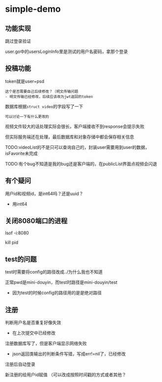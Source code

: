 # simple-demo

## 功能实现

跳过登录验证

user.go中的usersLoginInfo里是测试的用户名密码，拿那个登录

## 投稿功能

token就是user+psd
    
    这个是否需要自己后续修改？（明文传输问题
    - 明文传输已经修改，后续应该改为jwt返回的token

数据库根据```struct video```的字段写了一下
    
    可以讨论一下有什么更改的

视频文件较大的话处理实际会很长，客户端接收不到response会提示失败

但实际服务端还在处理，最后数据库和对象存储中都会保存相关信息

TODO:videoList的不是只可以查询自己的，封装user需要用到user的数据，isFavorite未完成

TODO:有个bug不知道是我的bug还是客户端的，在publicList界面点视频会闪退

## 有个疑问

用户id和视频id，是int64吗？还是uuid？ 

- 用int64


## 关闭8080端口的进程

lsof -i:8080

kill pid

## test的问题

test时需要将config的路径改成../为什么我也不知道

正常pwd是mini-douyin，而test时路径是mini-douyin/test
- 因为test的时候config的路径用的是是绝对路径

## 注册

判断用户名是否重复好像失效
- 在上次提交中已经修改

注册数据库写了，但是客户端显示网络失败
- json返回类输出的判断条件写错，写成err!=nil了，已经修改

注册后自动登录

新注册的给用户id赋值 （可以改成按照时间戳的方式或者其他？